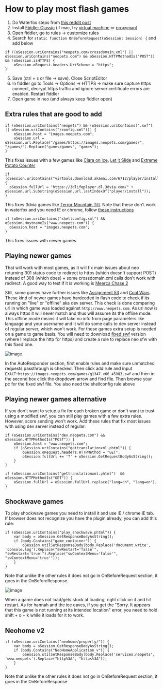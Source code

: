 # How to play most flash games

1. Do Waterfox steps from [this reddit post](https://www.reddit.com/r/neopets/comments/s7jzyt/how_to_enable_flash_post_endoflife/)
2. Install [Fiddler Classic](https://www.telerik.com/download/fiddler) (if mac, try [virtual machine](https://docs.telerik.com/fiddler/configure-fiddler/tasks/configureformac) or [proxyman](proxyman))
3. Open fiddler, go to rules -> customize rules
4. Search for `static function OnBeforeRequest(oSession: Session) {` and add below 

```
if ((oSession.uriContains("neopets.com/crossdomain.xml") || oSession.uriContains("neopets.com") && oSession.HTTPMethodIs("POST")) && !oSession.isHTTPS) {
    oSession.oRequest.headers.UriScheme = "https";
}
```
5. Save (ctrl + s or file -> save). Close ScriptEditor
6. In fiddler go to Tools -> Options -> HTTPS -> make sure capture https connect, decrypt https traffic and ignore server certificate errors are enabled. Restart fiddler
7. Open game in neo (and always keep fiddler open) 

## Extra rules that are good to add
```
if (oSession.uriContains("neopets") && (oSession.uriContains(".swf") || oSession.uriContains("/config.xml"))) {
    oSession.host = "images.neopets.com";
    oSession.url = oSession.url.Replace("/games/https://images.neopets.com/games/", "/games/").Replace("games/games", "games"); 
}
```

This fixes issues with a few games like [Clara on Ice](https://www.neopets.com/games/game.phtml?game_id=1172&size=regular&quality=high&play=true), [Let it Slide](https://www.neopets.com/games/game.phtml?game_id=970&size=regular&quality=high&play=true) and [Extreme Potato Counter
](https://www.neopets.com/games/game.phtml?game_id=226&size=regular&quality=high&play=true)

```
if (oSession.uriContains("virtools.download.akamai.com/6712/player/install/")) {
  oSession.fullUrl = "https://3dlifeplayer.dl.3dvia.com/" + oSession.url.Substring(oSession.url.lastIndexOf("player/install"));		
}
```

This fixes 3dvia games like [Terror Mountain Tilt](https://www.neopets.com/games/game.phtml?game_id=925&size=regular&quality=high&play=true). Note that these don't work in waterfox and you need IE or chrome, follow [these instructions](https://www.youtube.com/watch?v=NH8WfY7MvU4)

```
if (oSession.uriContains("shellconfig.xml") && oSession.HostnameIs("www.neopets.com")) {
  oSession.host = "images.neopets.com";
}
```

This fixes issues with newer games

## Playing newer games

That will work with most games, as it will fix main issues about neo returning 301 status code to redirect to https (which doesn't support POST) instead of 308 (which does) + some crossdomain.xml calls don't work with redirect.
A good way to test if it is working is [Meerca Chase 2](https://www.neopets.com/games/game.phtml?game_id=500&size=regular&quality=high&play=true)

Still, some games have further issues like [Assignment 53](https://www.neopets.com/games/game.phtml/?game_id=1347&size=regular&quality=high&play=true) and [Coal Wars](https://www.neopets.com/games/game.phtml?game_id=1370&size=regular&quality=high&play=true). These kind of newer games have hardcoded in flash code to check if its running on "live" or "offline" aka dev server. This check is done comparing url in which game was loaded against `http://www.neopets.com`. As url now is always https it will never match and thus will assume its the offline mode. This offline mode means it will take no info from page parameters like language and your username and it will do some calls to dev server instead of regular server, which won't work. For these games extra setup is needed on a game to game basis. You will need to download [fixed swf](/fixed-swf) version (where I replace the http for https) and create a rule to replace neo sfw with this fixed one.

![image](https://user-images.githubusercontent.com/5660396/184058059-5d0b1601-ecdb-44af-a0d8-de48a0b5f3b9.png)

In the AutoResponder section, first enable rules and make sure unmatched requests passthrough is checked. Then click add rule and input `EXACT:https://images.neopets.com/games/g1347_v66_45083.swf` and then in the second box click the dropdown arrow and find file. Then browse your pc for the fixed swf file. You also need the shellconfig rule above

## Playing newer games alternative

If you don't want to setup a fix for each broken game or don't want to trust using a modified swf, you can still play games with a few extra rules. However, score sending won't work. Add these rules that fix most issues with using dev server instead of regular:

```
if (oSession.uriContains("dev.neopets.com") && oSession.HTTPMethodIs("POST")) {
    oSession.host = "www.neopets.com";
    if (oSession.uriContains("gettranslationxml.phtml")) {
        oSession.oRequest.headers.HTTPMethod = "GET";
        oSession.fullUrl += '?' + oSession.GetRequestBodyAsString();
    }
}

if (oSession.uriContains("gettranslationxml.phtml")  && oSession.HTTPMethodIs("GET")) {
    oSession.fullUrl = oSession.fullUrl.replace("lang=ch", "lang=en");
}
```

## Shockwave games

To play shockwave games you need to install it and use IE / chrome IE tab. If browser does not recognize you have the plugin already, you can add this rule:

```
if (oSession.uriContains("play_shockwave.phtml")) {
    var body = oSession.GetResponseBodyAsString();
    if (body.Contains("game_container")) {
        oSession.utilSetResponseBody(body.Replace('document.write', 'console.log').Replace("swRestart='false'", "swRestart='true'").Replace("swContextMenu='false'", "swContextMenu='true'"));
    }
}
```

Note that unlike the other rules it does not go in OnBeforeRequest section, it goes in the OnBeforeResponse.

![image](https://user-images.githubusercontent.com/5660396/184269837-e09895e8-da86-4df7-99a6-ac6dd04b7446.png)

When a game does not load/gets stuck at loading, right click on it and hit restart. As for hannah and the ice caves, if you get the "Sorry. It appears that this game is not running at its intended location" error, you need to hold shift + o + k while it loads for it to work. 

## Neohome v2

```
if (oSession.uriContains("neohome/property/")) {
    var body = oSession.GetResponseBodyAsString();
    if (body.Contains("NeoHomeApplication_v")) {
        oSession.utilSetResponseBody(body.Replace('services.neopets', 'www.neopets').Replace("http%3A", "https%3A"));
    }
}
```

Note that unlike the other rules it does not go in OnBeforeRequest section, it goes in the OnBeforeResponse


